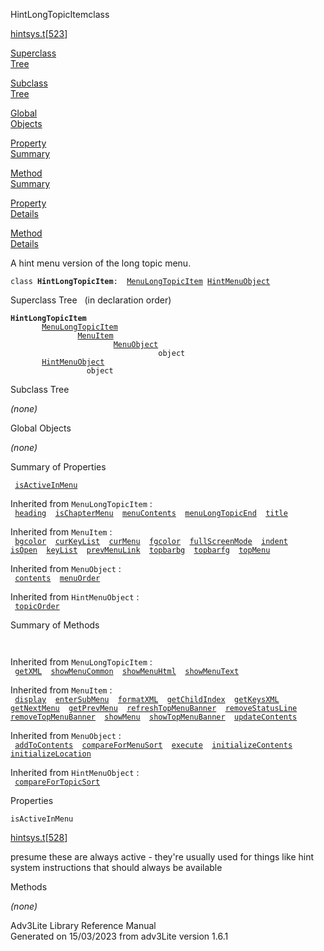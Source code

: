 <span class="title">HintLongTopicItem</span><span class="type">class</span>

[hintsys.t](../file/hintsys.t.html)\[[523](../source/hintsys.t.html#523)\]

[Superclass  
Tree](#_SuperClassTree_)

[Subclass  
Tree](#_SubClassTree_)

[Global  
Objects](#_ObjectSummary_)

[Property  
Summary](#_PropSummary_)

[Method  
Summary](#_MethodSummary_)

[Property  
Details](#_Properties_)

[Method  
Details](#_Methods_)

<div class="fdesc">

A hint menu version of the long topic menu.

`class `**`HintLongTopicItem`**` :   `[`MenuLongTopicItem`](../object/MenuLongTopicItem.html)`   `[`HintMenuObject`](../object/HintMenuObject.html)

</div>

<span id="_SuperClassTree_"></span>

<div class="mjhd">

<span class="hdln">Superclass Tree</span>   (in declaration order)

</div>

**`HintLongTopicItem`**  
`         `[`MenuLongTopicItem`](../object/MenuLongTopicItem.html)  
`                 `[`MenuItem`](../object/MenuItem.html)  
`                         `[`MenuObject`](../object/MenuObject.html)  
`                                 object`  
`         `[`HintMenuObject`](../object/HintMenuObject.html)  
`                 object`  
<span id="_SubClassTree_"></span>

<div class="mjhd">

<span class="hdln">Subclass Tree</span>  

</div>

*(none)* <span id="_ObjectSummary_"></span>

<div class="mjhd">

<span class="hdln">Global Objects</span>  

</div>

*(none)* <span id="_PropSummary_"></span>

<div class="mjhd">

<span class="hdln">Summary of Properties</span>  

</div>

` `[`isActiveInMenu`](#isActiveInMenu)`  `

Inherited from `MenuLongTopicItem` :  
` `[`heading`](../object/MenuLongTopicItem.html#heading)`  `[`isChapterMenu`](../object/MenuLongTopicItem.html#isChapterMenu)`  `[`menuContents`](../object/MenuLongTopicItem.html#menuContents)`  `[`menuLongTopicEnd`](../object/MenuLongTopicItem.html#menuLongTopicEnd)`  `[`title`](../object/MenuLongTopicItem.html#title)`  `

Inherited from `MenuItem` :  
` `[`bgcolor`](../object/MenuItem.html#bgcolor)`  `[`curKeyList`](../object/MenuItem.html#curKeyList)`  `[`curMenu`](../object/MenuItem.html#curMenu)`  `[`fgcolor`](../object/MenuItem.html#fgcolor)`  `[`fullScreenMode`](../object/MenuItem.html#fullScreenMode)`  `[`indent`](../object/MenuItem.html#indent)`  `[`isOpen`](../object/MenuItem.html#isOpen)`  `[`keyList`](../object/MenuItem.html#keyList)`  `[`prevMenuLink`](../object/MenuItem.html#prevMenuLink)`  `[`topbarbg`](../object/MenuItem.html#topbarbg)`  `[`topbarfg`](../object/MenuItem.html#topbarfg)`  `[`topMenu`](../object/MenuItem.html#topMenu)`  `

Inherited from `MenuObject` :  
` `[`contents`](../object/MenuObject.html#contents)`  `[`menuOrder`](../object/MenuObject.html#menuOrder)`  `

Inherited from `HintMenuObject` :  
` `[`topicOrder`](../object/HintMenuObject.html#topicOrder)`  `

<span id="_MethodSummary_"></span>

<div class="mjhd">

<span class="hdln">Summary of Methods</span>  

</div>

` `

Inherited from `MenuLongTopicItem` :  
` `[`getXML`](../object/MenuLongTopicItem.html#getXML)`  `[`showMenuCommon`](../object/MenuLongTopicItem.html#showMenuCommon)`  `[`showMenuHtml`](../object/MenuLongTopicItem.html#showMenuHtml)`  `[`showMenuText`](../object/MenuLongTopicItem.html#showMenuText)`  `

Inherited from `MenuItem` :  
` `[`display`](../object/MenuItem.html#display)`  `[`enterSubMenu`](../object/MenuItem.html#enterSubMenu)`  `[`formatXML`](../object/MenuItem.html#formatXML)`  `[`getChildIndex`](../object/MenuItem.html#getChildIndex)`  `[`getKeysXML`](../object/MenuItem.html#getKeysXML)`  `[`getNextMenu`](../object/MenuItem.html#getNextMenu)`  `[`getPrevMenu`](../object/MenuItem.html#getPrevMenu)`  `[`refreshTopMenuBanner`](../object/MenuItem.html#refreshTopMenuBanner)`  `[`removeStatusLine`](../object/MenuItem.html#removeStatusLine)`  `[`removeTopMenuBanner`](../object/MenuItem.html#removeTopMenuBanner)`  `[`showMenu`](../object/MenuItem.html#showMenu)`  `[`showTopMenuBanner`](../object/MenuItem.html#showTopMenuBanner)`  `[`updateContents`](../object/MenuItem.html#updateContents)`  `

Inherited from `MenuObject` :  
` `[`addToContents`](../object/MenuObject.html#addToContents)`  `[`compareForMenuSort`](../object/MenuObject.html#compareForMenuSort)`  `[`execute`](../object/MenuObject.html#execute)`  `[`initializeContents`](../object/MenuObject.html#initializeContents)`  `[`initializeLocation`](../object/MenuObject.html#initializeLocation)`  `

Inherited from `HintMenuObject` :  
` `[`compareForTopicSort`](../object/HintMenuObject.html#compareForTopicSort)`  `

<span id="_Properties_"></span>

<div class="mjhd">

<span class="hdln">Properties</span>  

</div>

<span id="isActiveInMenu"></span>

`isActiveInMenu`

[hintsys.t](../file/hintsys.t.html)\[[528](../source/hintsys.t.html#528)\]

<div class="desc">

presume these are always active - they're usually used for things like
hint system instructions that should always be available

</div>

<span id="_Methods_"></span>

<div class="mjhd">

<span class="hdln">Methods</span>  

</div>

*(none)*

<div class="ftr">

Adv3Lite Library Reference Manual  
Generated on 15/03/2023 from adv3Lite version 1.6.1

</div>
